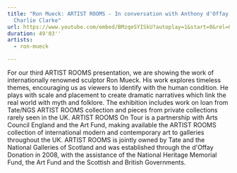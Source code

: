 ```yaml
---
title: "Ron Mueck: ARTIST ROOMS - In conversation with Anthony d'Offay and
  Charlie Clarke"
url: https://www.youtube.com/embed/BMzqeSYISkU?autoplay=1&start=0&rel=0
duration: 49'03''
artists:
  - ron-mueck

---
```


For our third ARTIST ROOMS presentation, we are showing the work of internationally renowned sculptor Ron Mueck.
His work explores timeless themes, encouraging us as viewers to identify with the human condition. He plays with scale and placement to create dramatic narratives which link the real world with myth and folklore.
The exhibition includes work on loan from Tate/NGS ARTIST ROOMS collection and pieces from private collections rarely seen in the UK.
ARTIST ROOMS On Tour is a partnership with Arts Council England and the Art Fund, making available the ARTIST ROOMS collection of international modern and contemporary art to galleries throughout the UK. ARTIST ROOMS is jointly owned by Tate and the National Galleries of Scotland and was established through the d'Offay Donation in 2008, with the assistance of the National Heritage Memorial Fund, the Art Fund and the Scottish and British Governments.